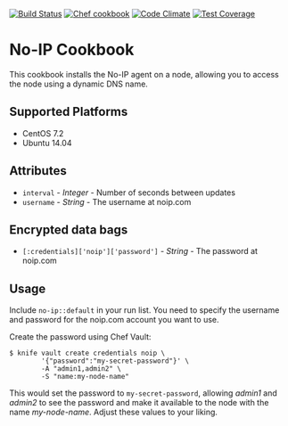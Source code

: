 [![Build Status](https://travis-ci.org/simplare-cookbooks/no-ip.svg?branch=master)](https://travis-ci.org/simplare-cookbooks/no-ip)
[![Chef cookbook](https://img.shields.io/cookbook/v/no-ip.svg?maxAge=2592000)](https://supermarket.chef.io/cookbooks/no-ip)
[![Code Climate](https://codeclimate.com/github/simplare-cookbooks/no-ip/badges/gpa.svg)](https://codeclimate.com/github/simplare-cookbooks/no-ip)
[![Test Coverage](https://codeclimate.com/github/simplare-cookbooks/no-ip/badges/coverage.svg)](https://codeclimate.com/github/simplare-cookbooks/no-ip/coverage)

# No-IP Cookbook

This cookbook installs the No-IP agent on a node, allowing you to access the node using a dynamic DNS name.

## Supported Platforms

- CentOS 7.2
- Ubuntu 14.04

## Attributes

- `interval` - *Integer* - Number of seconds between updates
- `username` - *String* - The username at noip.com

## Encrypted data bags
- `[:credentials]['noip']['password']` - *String* - The password at noip.com

## Usage

Include `no-ip::default` in your run list. You need to specify the username and password
for the noip.com account you want to use.

Create the password using Chef Vault:

    $ knife vault create credentials noip \
            '{"password":"my-secret-password"}' \
            -A "admin1,admin2" \
            -S "name:my-node-name"

This would set the password to `my-secret-password`, allowing *admin1* and *admin2* to see the password and make it available to the node with the name *my-node-name*. Adjust these values to your liking.
